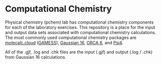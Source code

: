 # Computational Chemistry

Physical chemistry (pchem) lab has computational chemistry components for each of the laboratory exercises.  This repository is a place for the input and output data sets associated with computational chemistry calculations.  The most commonly used computational chemistry packages are [molecalc.cloud](https://molecalc.cloud/) ([GAMESS](https://www.msg.chem.iastate.edu/gamess/)), [Gaussian 16](https://gaussian.com/), [ORCA 6](https://orcaforum.kofo.mpg.de/app.php/portal), and [Psi4](https://psicode.org/psi4manual/master/index.html#).  


All of the .gjf, .log and .chk files are the input (.gjf) and output (.log / .chk) from Gaussian 16 calculations. 
